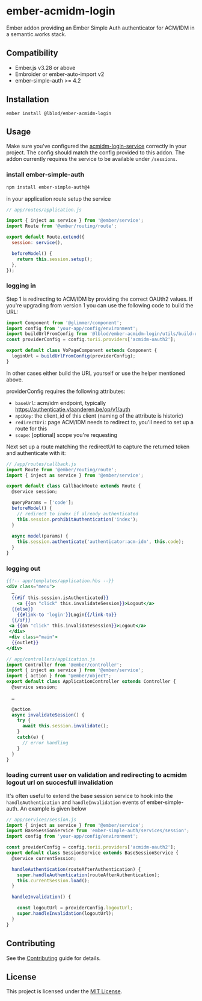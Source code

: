 ember-acmidm-login
==============================================================================
Ember addon providing an Ember Simple Auth authenticator for ACM/IDM in a semantic.works stack.


Compatibility
------------------------------------------------------------------------------

* Ember.js v3.28 or above
* Embroider or ember-auto-import v2
* ember-simple-auth >= 4.2


Installation
------------------------------------------------------------------------------

```
ember install @lblod/ember-acmidm-login
```


Usage
------------------------------------------------------------------------------
Make sure you've configured the [acmidm-login-service](https://github.com/lblod/acmidm-login-service) correctly in your project. The config should match the config provided to this addon.
The addon currently requires the service to be available under `/sessions`.

### install ember-simple-auth
```sh
npm install ember-simple-auth@4
```

in your application route setup the service
```js
// app/routes/application.js

import { inject as service } from '@ember/service';
import Route from '@ember/routing/route';

export default Route.extend({
  session: service(),

  beforeModel() {
    return this.session.setup();
  },
});
```

### logging in
Step 1 is redirecting to ACM/IDM by providing the correct OAUth2 values. If you're upgrading from version 1 you can use the following code to build the URL:
```js
import Component from '@glimmer/component';
import config from 'your-app/config/environment';
import buildUrlFromConfig from '@lblod/ember-acmidm-login/utils/build-url-from-config';
const providerConfig = config.torii.providers['acmidm-oauth2'];

export default class VoPageComponent extends Component {
  loginUrl = buildUrlFromConfig(providerConfig);
}
```

In other cases either build the URL yourself or use the helper mentioned above.

providerConfig requires the following attributes:
- `baseUrl`: acm/idm endpoint, typically https://authenticatie.vlaanderen.be/op/v1/auth
- `apiKey`: the client_id of this client (naming of the attribute is historic)
- `redirectUri`: page ACM/IDM needs to redirect to, you'll need to set up a route for this
- `scope`: [optional] scope you're requesting

Next set up a route matching the redirectUrl to capture the returned token and authenticate with it:
```js
// /app/routes/callback.js
import Route from '@ember/routing/route';
import { inject as service } from '@ember/service';

export default class CallbackRoute extends Route {
  @service session;

  queryParams = ['code'];
  beforeModel() {
    // redirect to index if already authenticated
    this.session.prohibitAuthentication('index');
  }
  
  async model(params) {
    this.session.authenticate('authenticator:acm-idm', this.code);
  }
}
```

### logging out

```hbs
{{!-- app/templates/application.hbs --}}
<div class="menu">
  …
  {{#if this.session.isAuthenticated}}
    <a {{on "click" this.invalidateSession}}>Logout</a>
  {{else}}
    {{#link-to 'login'}}Login{{/link-to}}
  {{/if}}
 <a {{on "click" this.invalidateSession}}>Logout</a>
 </div>
 <div class="main">
  {{outlet}}
</div>
```

```js
// app/controllers/application.js
import Controller from '@ember/controller';
import { inject as service } from '@ember/service';
import { action } from "@ember/object";
export default class ApplicationController extends Controller {
  @service session;

  …
  
  @action
  async invalidateSession() {
    try {
      await this.session.invalidate();
    }
    catch(e) {
      // error handling
    }
  }
}
```

### loading current user on validation and redirecting to acmidm logout url on succesfull invalidation
It's often useful to extend the base session service to hook into the `handleAuthentication` and `handleInvalidation` events of ember-simple-auth. An example is given below 

```js
// app/services/session.js
import { inject as service } from '@ember/service';
import BaseSessionService from 'ember-simple-auth/services/session';
import config from 'your-app/config/environment';

const providerConfig = config.torii.providers['acmidm-oauth2'];
export default class SessionService extends BaseSessionService {
  @service currentSession;

  handleAuthentication(routeAfterAuthentication) {
    super.handleAuthentication(routeAfterAuthentication);
    this.currentSession.load();
  }

  handleInvalidation() {

    const logoutUrl = providerConfig.logoutUrl;
    super.handleInvalidation(logoutUrl);
  }
}

```
Contributing
------------------------------------------------------------------------------

See the [Contributing](CONTRIBUTING.md) guide for details.


License
------------------------------------------------------------------------------

This project is licensed under the [MIT License](LICENSE.md).
